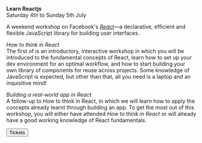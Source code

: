 **Learn Reactjs**	
Saturday 4th to Sunday 5th July

A weekend workshop on Facebook's [*React*](https://facebook.github.io/react/)—a declarative, efficient and flexible JavaScript library for building user interfaces.

*How to think in React*	 
The first of is an introductory, interactive workshop in which you will be introduced to the fundamental concepts of React, learn how to set up your dev environment for an optimal workflow, and how to start building your own library of components for reuse across projects. Some knowledge of JavaScript is expected, but other than that, all you need is a laptop and an inquisitive mind!  

*Building a real-world app in React*	   
A follow-up to How to think in React, in which we will learn how to apply the concepts already learnt through building an app. To get the most out of this workshop, you will either have attended *How to think in React* or will already have a good working knowledge of React fundamentals.

<!-- *Introduction to Flux*	
In the third of three workshops on *React*,  we will be converting a purely *React* app into one built with the *Flux* design pattern. By doing so, you will be able to see why you might want to use Flux if you're using React, and how you might start going about changing your app accordingly.  To get the most out of this workshop, you will either have attended our earlier workshops or you will have some experience with using React, and you understand the difference between *state* and *props*, where state should lie, and how components can set the state of other components. -->

<a href="https://ti.to/founders-coders/begin-react-workshop-copy" target="_blank" class="no-dec"><button class="button-one tickets">Tickets</button></a>	